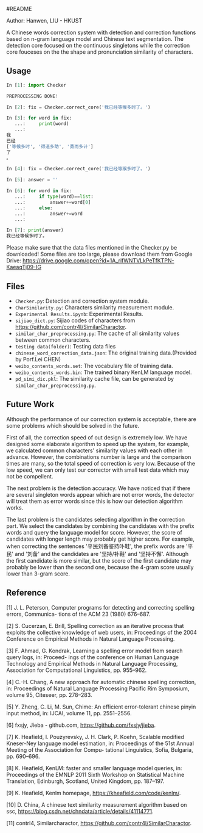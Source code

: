 #README

Author: Hanwen, LIU - HKUST

A Chinese words correction system with detection and correction functions based on n-gram language model and Chinese text segmentation. The detection core focused on the continuous singletons while the correction core fouceses on the the shape and pronunciation similarity of characters.

## Usage

```Python
In [1]: import Checker

PREPROCESSING DONE!

In [2]: fix = Checker.correct_core('我已经等猴多时了。')

In [3]: for word in fix:
   ...:     print(word)
   ...:
我
已经
['等候多时', '得道多助', '勇而多计']
了
。 

In [4]: fix = Checker.correct_core('我已经等猴多时了。')

In [5]: answer = ''

In [6]: for word in fix:
   ...:     if type(word)==list:
   ...:         answer+=word[0]
   ...:     else:
   ...:         answer+=word
   ...:

In [7]: print(answer)
我已经等候多时了。   

```

Please make sure that the data files mentioned in the Checker.py be downloaded! Some files are too large, please download them from Google Drive: https://drive.google.com/open?id=1A_rifWNTVLkPeTfKTPN-KaeaqTj09-IG


## Files

- `Checker.py`: Detection and correction system module.
- `CharSimilarity.py`: Characters similarity measurement module.
- `Experimental Results.ipynb`: Experimental Results.
- `sijiao_dict.py`: Sijiao codes of characters from https://github.com/contr4l/SimilarCharactor.
- `similar_char_preprocessing.py`: The cache of all similarity values between common characters.
- `testing data(folder)`: Testing data files
- `chinese_word_correction_data.json`: The original training data.(Provided by Porf.Lei CHEN)
- `weibo_contents_words.set`: The vocabulary file of training data.
- `weibo_contents_words.bin`: The trained binary KenLM language model.
- `pd_simi_dic.pkl`: The similarity cache file, can be generated by `similar_char_preprocessing.py`.

## Future Work

Although the performance of our correction system is acceptable, there are some problems which should be solved in the future.

First of all, the correction speed of out design is extremely low. We have designed some elaborate algorithm to speed up the system, for example, we calculated common characters' similarity values with each other in advance. However, the combinations number is large and the comparison times are many, so the total speed of correction is very low. Because of the low speed, we can only test our corrector with small test data which may not be compellent.

The next problem is the detection accuracy. We have noticed that if there are several singleton words appear which are not error words, the detector will treat them as error words since this is how our detection algorithm works. 

The last problem is the candidates selecting algorithm in the correction part. We select the candidates by combining the candidates with the prefix words and query the language model for score. However, the score of candidates with longer length may probably get higher score. For example, when correcting the sentences '平民刘备鉴持卟鞋', the prefix words are '平民' and '刘备' and the candidates are '坚持/补鞋' and '坚持不懈'. Although the first candidate is more similar, but the score of the first candidate may probably be lower than the second one, because the 4-gram score usually lower than 3-gram score.

## Reference

[1] J. L. Peterson, Computer programs for detecting and correcting spelling errors, Communica- tions of the ACM 23 (1980) 676–687.

[2] S. Cucerzan, E. Brill, Spelling correction as an iterative process that exploits the collective knowledge of web users, in: Proceedings of the 2004 Conference on Empirical Methods in Natural Language Processing.

[3] F. Ahmad, G. Kondrak, Learning a spelling error model from search query logs, in: Proceed- ings of the conference on Human Language Technology and Empirical Methods in Natural Language Processing, Association for Computational Linguistics, pp. 955–962.

[4] C.-H. Chang, A new approach for automatic chinese spelling correction, in: Proceedings of Natural Language Processing Pacific Rim Symposium, volume 95, Citeseer, pp. 278–283.

[5] Y. Zheng, C. Li, M. Sun, Chime: An efficient error-tolerant chinese pinyin input method, in: IJCAI, volume 11, pp. 2551–2556.

[6] fxsjy, Jieba - github.com, https://github.com/fxsjy/jieba.

[7] K. Heafield, I. Pouzyrevsky, J. H. Clark, P. Koehn, Scalable modified Kneser-Ney language model estimation, in: Proceedings of the 51st Annual Meeting of the Association for Compu- tational Linguistics, Sofia, Bulgaria, pp. 690–696.

[8] K. Heafield, KenLM: faster and smaller language model queries, in: Proceedings of the EMNLP 2011 Sixth Workshop on Statistical Machine Translation, Edinburgh, Scotland, United Kingdom, pp. 187–197.

[9] K. Heafield, Kenlm homepage, https://kheafield.com/code/kenlm/.

[10] D. China, A chinese text similarity measurement algorithm based on ssc, https://blog.csdn.net/chndata/article/details/41114771.

[11] contrl4, Similarcharactor, https://github.com/contr4l/SimilarCharactor.






